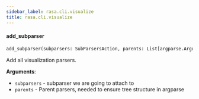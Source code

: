 ```yaml
---
sidebar_label: rasa.cli.visualize
title: rasa.cli.visualize
---
```

#### add\_subparser

```python
add_subparser(subparsers: SubParsersAction, parents: List[argparse.ArgumentParser]) -> None
```

Add all visualization parsers.

**Arguments**:

- `subparsers` - subparser we are going to attach to
- `parents` - Parent parsers, needed to ensure tree structure in argparse

